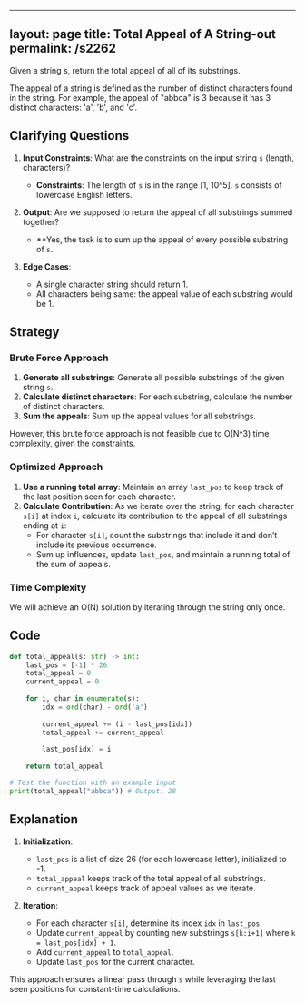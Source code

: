 
---
layout: page
title:  Total Appeal of A String-out
permalink: /s2262
---

Given a string s, return the total appeal of all of its substrings.

The appeal of a string is defined as the number of distinct characters found in the string. For example, the appeal of "abbca" is 3 because it has 3 distinct characters: 'a', 'b', and 'c'.

## Clarifying Questions

1. **Input Constraints**: What are the constraints on the input string `s` (length, characters)?
   - **Constraints**: The length of `s` is in the range [1, 10^5]. `s` consists of lowercase English letters.

2. **Output**: Are we supposed to return the appeal of all substrings summed together?
   - **Yes, the task is to sum up the appeal of every possible substring of `s`.

3. **Edge Cases**:
   - A single character string should return 1.
   - All characters being same: the appeal value of each substring would be 1.

## Strategy

### Brute Force Approach

1. **Generate all substrings**: Generate all possible substrings of the given string `s`.
2. **Calculate distinct characters**: For each substring, calculate the number of distinct characters.
3. **Sum the appeals**: Sum up the appeal values for all substrings.

However, this brute force approach is not feasible due to O(N^3) time complexity, given the constraints.

### Optimized Approach

1. **Use a running total array**: Maintain an array `last_pos` to keep track of the last position seen for each character.
2. **Calculate Contribution**: As we iterate over the string, for each character `s[i]` at index `i`, calculate its contribution to the appeal of all substrings ending at `i`:
   - For character `s[i]`, count the substrings that include it and don’t include its previous occurrence.
   - Sum up influences, update `last_pos`, and maintain a running total of the sum of appeals.

### Time Complexity

We will achieve an O(N) solution by iterating through the string only once.

## Code

```python
def total_appeal(s: str) -> int:
    last_pos = [-1] * 26
    total_appeal = 0
    current_appeal = 0
    
    for i, char in enumerate(s):
        idx = ord(char) - ord('a')
        
        current_appeal += (i - last_pos[idx])
        total_appeal += current_appeal
        
        last_pos[idx] = i
    
    return total_appeal

# Test the function with an example input
print(total_appeal("abbca")) # Output: 28
```

## Explanation

1. **Initialization**: 
   - `last_pos` is a list of size 26 (for each lowercase letter), initialized to -1.
   - `total_appeal` keeps track of the total appeal of all substrings.
   - `current_appeal` keeps track of appeal values as we iterate.

2. **Iteration**:
   - For each character `s[i]`, determine its index `idx` in `last_pos`.
   - Update `current_appeal` by counting new substrings `s[k:i+1]` where `k = last_pos[idx] + 1`.
   - Add `current_appeal` to `total_appeal`.
   - Update `last_pos` for the current character.

This approach ensures a linear pass through `s` while leveraging the last seen positions for constant-time calculations.